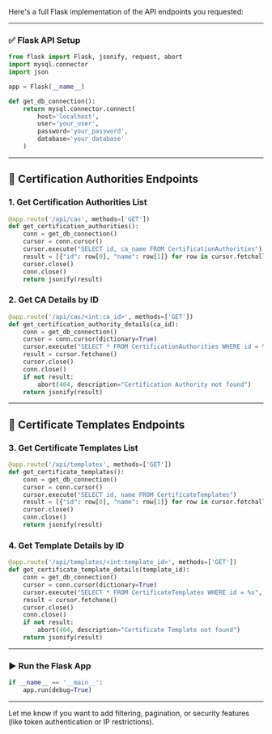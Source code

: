 Here's a full Flask implementation of the API endpoints you requested:

---

### ✅ Flask API Setup

```python
from flask import Flask, jsonify, request, abort
import mysql.connector
import json

app = Flask(__name__)

def get_db_connection():
    return mysql.connector.connect(
        host='localhost',
        user='your_user',
        password='your_password',
        database='your_database'
    )
```

---

## 🔹 Certification Authorities Endpoints

### 1. Get Certification Authorities List

```python
@app.route('/api/cas', methods=['GET'])
def get_certification_authorities():
    conn = get_db_connection()
    cursor = conn.cursor()
    cursor.execute("SELECT id, ca_name FROM CertificationAuthorities")
    result = [{"id": row[0], "name": row[1]} for row in cursor.fetchall()]
    cursor.close()
    conn.close()
    return jsonify(result)
```

### 2. Get CA Details by ID

```python
@app.route('/api/cas/<int:ca_id>', methods=['GET'])
def get_certification_authority_details(ca_id):
    conn = get_db_connection()
    cursor = conn.cursor(dictionary=True)
    cursor.execute("SELECT * FROM CertificationAuthorities WHERE id = %s", (ca_id,))
    result = cursor.fetchone()
    cursor.close()
    conn.close()
    if not result:
        abort(404, description="Certification Authority not found")
    return jsonify(result)
```

---

## 🔹 Certificate Templates Endpoints

### 3. Get Certificate Templates List

```python
@app.route('/api/templates', methods=['GET'])
def get_certificate_templates():
    conn = get_db_connection()
    cursor = conn.cursor()
    cursor.execute("SELECT id, name FROM CertificateTemplates")
    result = [{"id": row[0], "name": row[1]} for row in cursor.fetchall()]
    cursor.close()
    conn.close()
    return jsonify(result)
```

### 4. Get Template Details by ID

```python
@app.route('/api/templates/<int:template_id>', methods=['GET'])
def get_certificate_template_details(template_id):
    conn = get_db_connection()
    cursor = conn.cursor(dictionary=True)
    cursor.execute("SELECT * FROM CertificateTemplates WHERE id = %s", (template_id,))
    result = cursor.fetchone()
    cursor.close()
    conn.close()
    if not result:
        abort(404, description="Certificate Template not found")
    return jsonify(result)
```

---

### ▶️ Run the Flask App

```python
if __name__ == '__main__':
    app.run(debug=True)
```

---

Let me know if you want to add filtering, pagination, or security features (like token authentication or IP restrictions).